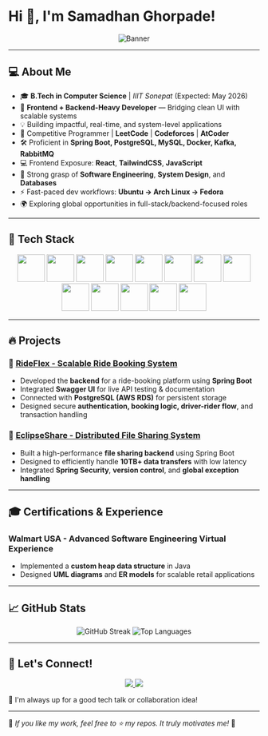 # Hi 👋, I'm Samadhan Ghorpade!

<p align="center">
  <img src="https://github.com/user-attachments/assets/cc3acf41-845b-477d-a499-e8dacf119c0e" alt="Banner">
</p>

---

## 💻 About Me

- 🎓 **B.Tech in Computer Science** | *IIIT Sonepat* (Expected: May 2026)
- 🔁 **Frontend + Backend-Heavy Developer** — Bridging clean UI with scalable systems
- 💡 Building impactful, real-time, and system-level applications
- 🧠 Competitive Programmer | **LeetCode** | **Codeforces** | **AtCoder**
- 🛠 Proficient in **Spring Boot, PostgreSQL, MySQL, Docker, Kafka, RabbitMQ**
- 💻 Frontend Exposure: **React**, **TailwindCSS**, **JavaScript**
- 🧩 Strong grasp of **Software Engineering**, **System Design**, and **Databases**
- ⚡ Fast-paced dev workflows: **Ubuntu → Arch Linux → Fedora**
- 🌍 Exploring global opportunities in full-stack/backend-focused roles

---

## 🚀 Tech Stack

<p align="center">
  <a href="https://www.java.com/"><img src="https://www.vectorlogo.zone/logos/java/java-icon.svg" width="55" height="55"></a>
  <a href="https://www.python.org/"><img src="https://www.vectorlogo.zone/logos/python/python-icon.svg" width="55" height="55"></a>
  <a href="https://www.javascript.com/"><img src="https://www.vectorlogo.zone/logos/javascript/javascript-icon.svg" width="55" height="55"></a>
  <a href="https://react.dev/"><img src="https://www.vectorlogo.zone/logos/reactjs/reactjs-icon.svg" width="55" height="55"></a>
  <a href="https://spring.io/"><img src="https://www.vectorlogo.zone/logos/springio/springio-icon.svg" width="55" height="55"></a>
  <a href="https://git-scm.com/"><img src="https://www.vectorlogo.zone/logos/git-scm/git-scm-icon.svg" width="55" height="55"></a>
  <a href="https://www.docker.com/"><img src="https://www.vectorlogo.zone/logos/docker/docker-icon.svg" width="55" height="55"></a>
  <a href="https://www.mysql.com/"><img src="https://www.vectorlogo.zone/logos/mysql/mysql-icon.svg" width="55" height="55"></a>
  <a href="https://www.postgresql.org/"><img src="https://www.vectorlogo.zone/logos/postgresql/postgresql-icon.svg" width="55" height="55"></a>
  <a href="https://www.linux.org/"><img src="https://www.vectorlogo.zone/logos/linux/linux-icon.svg" width="55" height="55"></a>
  <a href="https://fedoraproject.org/"><img src="https://upload.wikimedia.org/wikipedia/commons/3/3f/Fedora_logo.svg" width="55" height="55"></a>
  <a href="https://archlinux.org/"><img src="https://www.vectorlogo.zone/logos/archlinux/archlinux-icon.svg" width="55" height="55"></a>
  <a href="https://ubuntu.com/"><img src="https://www.vectorlogo.zone/logos/ubuntu/ubuntu-icon.svg" width="55" height="55"></a>
</p>

---

## 🔥 Projects

### 🚖 [RideFlex - Scalable Ride Booking System](https://github.com/SamadhanGh/uber-backend)
- Developed the **backend** for a ride-booking platform using **Spring Boot**
- Integrated **Swagger UI** for live API testing & documentation
- Connected with **PostgreSQL (AWS RDS)** for persistent storage
- Designed secure **authentication, booking logic, driver-rider flow**, and transaction handling

### 📡 [EclipseShare - Distributed File Sharing System](https://github.com/SamadhanGh/eclipse-share)
- Built a high-performance **file sharing backend** using Spring Boot
- Designed to efficiently handle **10TB+ data transfers** with low latency
- Integrated **Spring Security**, **version control**, and **global exception handling**

---

## 🎓 Certifications & Experience

### Walmart USA - **Advanced Software Engineering Virtual Experience**
- Implemented a **custom heap data structure** in Java
- Designed **UML diagrams** and **ER models** for scalable retail applications

---

## 📈 GitHub Stats

<p align="center">
  <img src="https://github-readme-streak-stats.herokuapp.com/?user=SamadhanGh&theme=radical" alt="GitHub Streak">
  <img src="https://github-readme-stats.vercel.app/api/top-langs/?username=SamadhanGh&layout=compact&theme=radical" alt="Top Languages">
</p>

---

## 📢 Let's Connect!

<p align="center">
  <a href="http://www.linkedin.com/in/samadhan-gh">
    <img src="https://img.shields.io/badge/LinkedIn-0A66C2?style=for-the-badge&logo=linkedin&logoColor=white">
  </a>
  <a href="https://github.com/SamadhanGh/">
    <img src="https://img.shields.io/badge/GitHub-181717?style=for-the-badge&logo=github&logoColor=white">
  </a>
</p>

💬 I'm always up for a good tech talk or collaboration idea!

---

🌟 *If you like my work, feel free to ⭐ my repos. It truly motivates me!* 🌟
